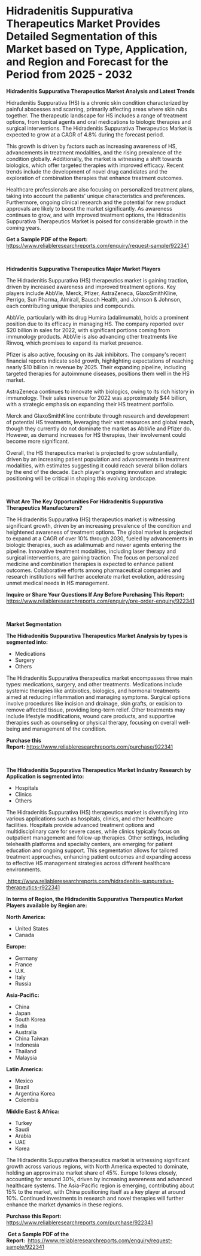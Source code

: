 <p><h1>Hidradenitis Suppurativa Therapeutics Market Provides Detailed Segmentation of this Market based on Type, Application, and Region and Forecast for the Period from 2025 - 2032</h1></p><p><strong>Hidradenitis Suppurativa Therapeutics Market Analysis and Latest Trends</strong></p>
<p><p>Hidradenitis Suppurativa (HS) is a chronic skin condition characterized by painful abscesses and scarring, primarily affecting areas where skin rubs together. The therapeutic landscape for HS includes a range of treatment options, from topical agents and oral medications to biologic therapies and surgical interventions. The Hidradenitis Suppurativa Therapeutics Market is expected to grow at a CAGR of 4.8% during the forecast period. </p><p>This growth is driven by factors such as increasing awareness of HS, advancements in treatment modalities, and the rising prevalence of the condition globally. Additionally, the market is witnessing a shift towards biologics, which offer targeted therapies with improved efficacy. Recent trends include the development of novel drug candidates and the exploration of combination therapies that enhance treatment outcomes. </p><p>Healthcare professionals are also focusing on personalized treatment plans, taking into account the patients' unique characteristics and preferences. Furthermore, ongoing clinical research and the potential for new product approvals are likely to boost the market significantly. As awareness continues to grow, and with improved treatment options, the Hidradenitis Suppurativa Therapeutics Market is poised for considerable growth in the coming years.</p></p>
<p><strong>Get a Sample PDF of the Report:&nbsp;</strong> <a href="https://www.reliableresearchreports.com/enquiry/request-sample/922341?utm_campaign=2286&utm_medium=2&utm_source=Github&utm_content=ia&utm_term=18042025&utm_id=hidradenitis-suppurativa-therapeutics">https://www.reliableresearchreports.com/enquiry/request-sample/922341</a></p>
<p>&nbsp;</p>
<p><strong>Hidradenitis Suppurativa Therapeutics Major Market Players</strong></p>
<p><p>The Hidradenitis Suppurativa (HS) therapeutics market is gaining traction, driven by increased awareness and improved treatment options. Key players include AbbVie, Merck, Pfizer, AstraZeneca, GlaxoSmithKline, Perrigo, Sun Pharma, Almirall, Bausch Health, and Johnson & Johnson, each contributing unique therapies and compounds.</p><p>AbbVie, particularly with its drug Humira (adalimumab), holds a prominent position due to its efficacy in managing HS. The company reported over $20 billion in sales for 2022, with significant portions coming from immunology products. AbbVie is also advancing other treatments like Rinvoq, which promises to expand its market presence.</p><p>Pfizer is also active, focusing on its Jak inhibitors. The company's recent financial reports indicate solid growth, highlighting expectations of reaching nearly $10 billion in revenue by 2025. Their expanding pipeline, including targeted therapies for autoimmune diseases, positions them well in the HS market.</p><p>AstraZeneca continues to innovate with biologics, owing to its rich history in immunology. Their sales revenue for 2022 was approximately $44 billion, with a strategic emphasis on expanding their HS treatment portfolio.</p><p>Merck and GlaxoSmithKline contribute through research and development of potential HS treatments, leveraging their vast resources and global reach, though they currently do not dominate the market as AbbVie and Pfizer do. However, as demand increases for HS therapies, their involvement could become more significant.</p><p>Overall, the HS therapeutics market is projected to grow substantially, driven by an increasing patient population and advancements in treatment modalities, with estimates suggesting it could reach several billion dollars by the end of the decade. Each player's ongoing innovation and strategic positioning will be critical in shaping this evolving landscape.</p></p>
<p>&nbsp;</p>
<p><strong>What Are The Key Opportunities For Hidradenitis Suppurativa Therapeutics Manufacturers?</strong></p>
<p><p>The Hidradenitis Suppurativa (HS) therapeutics market is witnessing significant growth, driven by an increasing prevalence of the condition and heightened awareness of treatment options. The global market is projected to expand at a CAGR of over 10% through 2030, fueled by advancements in biologic therapies, such as adalimumab and newer agents entering the pipeline. Innovative treatment modalities, including laser therapy and surgical interventions, are gaining traction. The focus on personalized medicine and combination therapies is expected to enhance patient outcomes. Collaborative efforts among pharmaceutical companies and research institutions will further accelerate market evolution, addressing unmet medical needs in HS management.</p></p>
<p><strong>Inquire or Share Your Questions If Any Before Purchasing This Report:</strong> <a href="https://www.reliableresearchreports.com/enquiry/pre-order-enquiry/922341?utm_campaign=2286&utm_medium=2&utm_source=Github&utm_content=ia&utm_term=18042025&utm_id=hidradenitis-suppurativa-therapeutics">https://www.reliableresearchreports.com/enquiry/pre-order-enquiry/922341</a></p>
<p>&nbsp;</p>
<p><strong>Market Segmentation</strong></p>
<p><strong>The Hidradenitis Suppurativa Therapeutics Market Analysis by types is segmented into:</strong></p>
<p><ul><li>Medications</li><li>Surgery</li><li>Others</li></ul></p>
<p><p>The Hidradenitis Suppurativa therapeutics market encompasses three main types: medications, surgery, and other treatments. Medications include systemic therapies like antibiotics, biologics, and hormonal treatments aimed at reducing inflammation and managing symptoms. Surgical options involve procedures like incision and drainage, skin grafts, or excision to remove affected tissue, providing long-term relief. Other treatments may include lifestyle modifications, wound care products, and supportive therapies such as counseling or physical therapy, focusing on overall well-being and management of the condition.</p></p>
<p><strong>Purchase this Report:&nbsp;</strong><a href="https://www.reliableresearchreports.com/purchase/922341?utm_campaign=2286&utm_medium=2&utm_source=Github&utm_content=ia&utm_term=18042025&utm_id=hidradenitis-suppurativa-therapeutics">https://www.reliableresearchreports.com/purchase/922341</a></p>
<p>&nbsp;</p>
<p><strong>The Hidradenitis Suppurativa Therapeutics Market Industry Research by Application is segmented into:</strong></p>
<p><ul><li>Hospitals</li><li>Clinics</li><li>Others</li></ul></p>
<p><p>The Hidradenitis Suppurativa (HS) therapeutics market is diversifying into various applications such as hospitals, clinics, and other healthcare facilities. Hospitals provide advanced treatment options and multidisciplinary care for severe cases, while clinics typically focus on outpatient management and follow-up therapies. Other settings, including telehealth platforms and specialty centers, are emerging for patient education and ongoing support. This segmentation allows for tailored treatment approaches, enhancing patient outcomes and expanding access to effective HS management strategies across different healthcare environments.</p></p>
<p><a href="https://www.reliableresearchreports.com/hidradenitis-suppurativa-therapeutics-r922341?utm_campaign=2286&utm_medium=2&utm_source=Github&utm_content=ia&utm_term=18042025&utm_id=hidradenitis-suppurativa-therapeutics">&nbsp;https://www.reliableresearchreports.com/hidradenitis-suppurativa-therapeutics-r922341</a></p>
<p><strong>In terms of Region, the Hidradenitis Suppurativa Therapeutics Market Players available by Region are:</strong></p>
<p>
    <p> <strong> North America: </strong>
        <ul>
            <li>United States</li>
            <li>Canada</li>
        </ul>
        </p> 
    <p> <strong> Europe: </strong>
        <ul>
            <li>Germany</li>
            <li>France</li>
            <li>U.K.</li>
            <li>Italy</li>
            <li>Russia</li>
        </ul>
        </p> 
    <p> <strong> Asia-Pacific: </strong>
        <ul>
            <li>China</li>
            <li>Japan</li>
            <li>South Korea</li>
            <li>India</li>
            <li>Australia</li>
            <li>China Taiwan</li>
            <li>Indonesia</li>
            <li>Thailand</li>
            <li>Malaysia</li>
        </ul>
        </p> 
    <p> <strong> Latin America: </strong>
        <ul>
            <li>Mexico</li>
            <li>Brazil</li>
            <li>Argentina Korea</li>
            <li>Colombia</li>
        </ul>
        </p> 
    <p> <strong> Middle East & Africa: </strong>
        <ul>
            <li>Turkey</li>
            <li>Saudi</li>
            <li>Arabia</li>
            <li>UAE</li>
            <li>Korea</li>
        </ul>
    </p>
    </p>
<p><p>The Hidradenitis Suppurativa therapeutics market is witnessing significant growth across various regions, with North America expected to dominate, holding an approximate market share of 45%. Europe follows closely, accounting for around 30%, driven by increasing awareness and advanced healthcare systems. The Asia-Pacific region is emerging, contributing about 15% to the market, with China positioning itself as a key player at around 10%. Continued investments in research and novel therapies will further enhance the market dynamics in these regions.</p></p>
<p><strong>Purchase this Report: </strong><a href="https://www.reliableresearchreports.com/purchase/922341?utm_campaign=2286&utm_medium=2&utm_source=Github&utm_content=ia&utm_term=18042025&utm_id=hidradenitis-suppurativa-therapeutics">https://www.reliableresearchreports.com/purchase/922341</a></p>
<p>&nbsp;<strong>Get a Sample PDF of the Report:&nbsp;&nbsp;</strong><a href="https://www.reliableresearchreports.com/enquiry/request-sample/922341?utm_campaign=2286&utm_medium=2&utm_source=Github&utm_content=ia&utm_term=18042025&utm_id=hidradenitis-suppurativa-therapeutics">https://www.reliableresearchreports.com/enquiry/request-sample/922341</a></p>
<p><strong></strong></p>
<p><p></p><p></p><p></p></p>